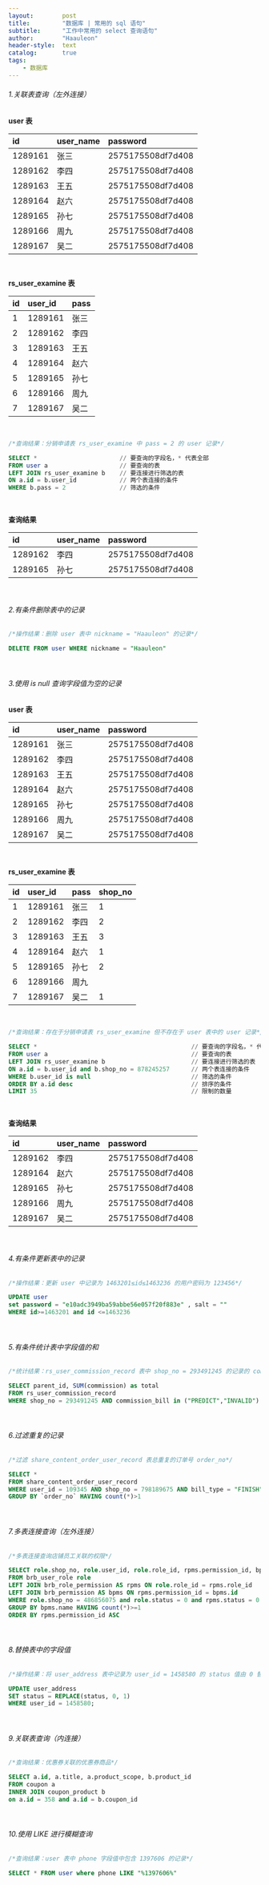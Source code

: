 ```yaml
---
layout:        post
title:         "数据库 | 常用的 sql 语句"
subtitle:      "工作中常用的 select 查询语句"
author:        "Haauleon"
header-style:  text
catalog:       true
tags:
    - 数据库
---
```



###### 1.关联表查询（左外连接）    

**user 表**      

|id|user_name|password|
|:-----|:-----|:-----|
|1289161|张三|2575175508df7d408|
|1289162|李四|2575175508df7d408|
|1289163|王五|2575175508df7d408|
|1289164|赵六|2575175508df7d408|
|1289165|孙七|2575175508df7d408|
|1289166|周九|2575175508df7d408|
|1289167|吴二|2575175508df7d408|

<br>

**rs_user_examine 表**       

|id|user_id|pass|
|:-----|:-----|:-----|
|1|1289161|张三|1|
|2|1289162|李四|2|
|3|1289163|王五|3|
|4|1289164|赵六|1|
|5|1289165|孙七|2|
|6|1289166|周九||
|7|1289167|吴二|1|

<br>

```sql
/*查询结果：分销申请表 rs_user_examine 中 pass = 2 的 user 记录*/

SELECT *                       // 要查询的字段名，* 代表全部
FROM user a                    // 要查询的表
LEFT JOIN rs_user_examine b    // 要连接进行筛选的表
ON a.id = b.user_id            // 两个表连接的条件
WHERE b.pass = 2               // 筛选的条件
``` 

<br>

**查询结果**     

|id|user_name|password|
|:-----|:-----|:-----|
|1289162|李四|2575175508df7d408|
|1289165|孙七|2575175508df7d408|

<br>

###### 2.有条件删除表中的记录                
```sql
/*操作结果：删除 user 表中 nickname = "Haauleon" 的记录*/

DELETE FROM user WHERE nickname = "Haauleon"
```

<br>

###### 3.使用 is null 查询字段值为空的记录       

**user 表**      

|id|user_name|password|
|:-----|:-----|:-----|
|1289161|张三|2575175508df7d408|
|1289162|李四|2575175508df7d408|
|1289163|王五|2575175508df7d408|
|1289164|赵六|2575175508df7d408|
|1289165|孙七|2575175508df7d408|
|1289166|周九|2575175508df7d408|
|1289167|吴二|2575175508df7d408|

<br>

**rs_user_examine 表**       

|id|user_id|pass|shop_no|
|:-----|:-----|:-----|:-----|
|1|1289161|张三|1|878245257|
|2|1289162|李四|2|878245288|
|3|1289163|王五|3|878245257|
|4|1289164|赵六|1|878245277|
|5|1289165|孙七|2|878245777|
|6|1289166|周九||878245288|
|7|1289167|吴二|1|878245777|

<br>

```sql
/*查询结果：存在于分销申请表 rs_user_examine 但不存在于 user 表中的 user 记录*/

SELECT *                                           // 要查询的字段名，* 代表全部
FROM user a                                        // 要查询的表
LEFT JOIN rs_user_examine b                        // 要连接进行筛选的表
ON a.id = b.user_id and b.shop_no = 878245257      // 两个表连接的条件
WHERE b.user_id is null                            // 筛选的条件
ORDER BY a.id desc                                 // 排序的条件
LIMIT 35                                           // 限制的数量
```

<br>

**查询结果**     

|id|user_name|password|
|:-----|:-----|:-----|
|1289162|李四|2575175508df7d408|
|1289164|赵六|2575175508df7d408|
|1289165|孙七|2575175508df7d408|
|1289166|周九|2575175508df7d408|
|1289167|吴二|2575175508df7d408|

<br>

###### 4.有条件更新表中的记录      
```sql
/*操作结果：更新 user 中记录为 1463201≤id≤1463236 的用户密码为 123456*/

UPDATE user 
set password = "e10adc3949ba59abbe56e057f20f883e" , salt = "" 
WHERE id>=1463201 and id <=1463236
```

<br>

###### 5.有条件统计表中字段值的和       
```sql
/*统计结果：rs_user_commission_record 表中 shop_no = 293491245 的记录的 commission 字段值的总和*/

SELECT parent_id, SUM(commission) as total 
FROM rs_user_commission_record 
WHERE shop_no = 293491245 AND commission_bill in ("PREDICT","INVALID")
```

<br>

###### 6.过滤重复的记录       
```sql
/*过滤 share_content_order_user_record 表总重复的订单号 order_no*/

SELECT *
FROM share_content_order_user_record 
WHERE user_id = 109345 AND shop_no = 798189675 AND bill_type = "FINISH" 
GROUP BY `order_no` HAVING count(*)>1 
```

<br>

###### 7.多表连接查询（左外连接）         
```sql
/*多表连接查询店铺员工关联的权限*/

SELECT role.shop_no, role.user_id, role.role_id, rpms.permission_id, bpms.name, bpms.uri
FROM brb_user_role role 
LEFT JOIN brb_role_permission AS rpms ON role.role_id = rpms.role_id
LEFT JOIN brb_permission AS bpms ON rpms.permission_id = bpms.id
WHERE role.shop_no = 486856075 and role.status = 0 and rpms.status = 0 and role.user_id = 1463406
GROUP BY bpms.name HAVING count(*)>=1 
ORDER BY rpms.permission_id ASC
```

<br>

###### 8.替换表中的字段值     
```sql    
/*操作结果：将 user_address 表中记录为 user_id = 1458580 的 status 值由 0 替换为 1*/

UPDATE user_address 
SET status = REPLACE(status, 0, 1)
WHERE user_id = 1458580;
```

<br>

###### 9.关联表查询（内连接）       
```sql
/*查询结果：优惠券关联的优惠券商品*/

SELECT a.id, a.title, a.product_scope, b.product_id
FROM coupon a
INNER JOIN coupon_product b
on a.id = 358 and a.id = b.coupon_id
```

<br>

###### 10.使用 LIKE 进行模糊查询     
```sql
/*查询结果：user 表中 phone 字段值中包含 1397606 的记录*/

SELECT * FROM user where phone LIKE "%1397606%"
```